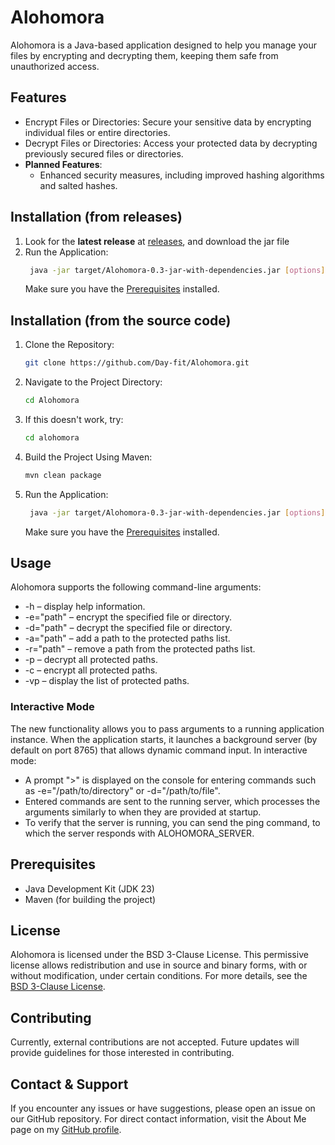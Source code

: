 # Alohomora

Alohomora is a Java-based application designed to help you manage your files by encrypting and decrypting them, keeping them safe from unauthorized access.

## Features

- Encrypt Files or Directories: Secure your sensitive data by encrypting individual files or entire directories.
- Decrypt Files or Directories: Access your protected data by decrypting previously secured files or directories.
- **Planned Features**:
    - Enhanced security measures, including improved hashing algorithms and salted hashes.

## Installation (from releases)
1. Look for the **latest release** at [releases](https://github.com/Day-fit/Alohomora/releases), and download the jar file
2. Run the Application:
   ```bash
    java -jar target/Alohomora-0.3-jar-with-dependencies.jar [options]
    ```
   Make sure you have the [Prerequisites](#prerequisites) installed.

## Installation (from the source code)

1. Clone the Repository:
   ```bash
   git clone https://github.com/Day-fit/Alohomora.git
   ```

2. Navigate to the Project Directory:
   ```bash
   cd Alohomora
   ```

3. If this doesn't work, try:
   ```bash
   cd alohomora
   ```

3. Build the Project Using Maven:
   ```bash
   mvn clean package
    ```
4. Run the Application:
   ```bash
    java -jar target/Alohomora-0.3-jar-with-dependencies.jar [options]
    ```
   
   Make sure you have the [Prerequisites](#prerequisites) installed.

## Usage

Alohomora supports the following command-line arguments:

- -h – display help information.
- -e="path" – encrypt the specified file or directory.
- -d="path" – decrypt the specified file or directory.
- -a="path" – add a path to the protected paths list.
- -r="path" – remove a path from the protected paths list.
- -p – decrypt all protected paths.
- -c – encrypt all protected paths.
- -vp – display the list of protected paths.

### Interactive Mode

The new functionality allows you to pass arguments to a running application instance. When the application starts, it launches a background server (by default on port 8765) that allows dynamic command input. In interactive mode:
- A prompt ">" is displayed on the console for entering commands such as -e="/path/to/directory" or -d="/path/to/file".
- Entered commands are sent to the running server, which processes the arguments similarly to when they are provided at startup.
- To verify that the server is running, you can send the ping command, to which the server responds with ALOHOMORA_SERVER.

## Prerequisites

- Java Development Kit (JDK 23)
- Maven (for building the project)

## License

Alohomora is licensed under the BSD 3-Clause License. This permissive license allows redistribution and use in source and binary forms, with or without modification, under certain conditions. For more details, see the [BSD 3-Clause License](https://opensource.org/licenses/BSD-3-Clause).

## Contributing

Currently, external contributions are not accepted. Future updates will provide guidelines for those interested in contributing.

## Contact & Support

If you encounter any issues or have suggestions, please open an issue on our GitHub repository. For direct contact information, visit the About Me page on my [GitHub profile](https://day-fit.github.io).
